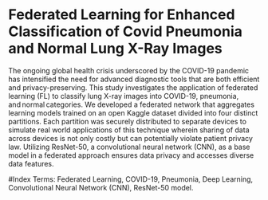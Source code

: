 # Federated Learning for Enhanced Classification of Covid Pneumonia and Normal Lung X-Ray Images


The ongoing global health crisis underscored by the COVID-19 pandemic has intensified the need for advanced diagnostic tools that are both efficient and privacy-preserving. This study investigates the application of federated learning (FL) to classify lung X-ray images into COVID-19, pneumonia, and normal categories. We developed a federated network that aggregates learning models trained on an open Kaggle dataset divided into four distinct partitions. Each partition was securely distributed to separate devices to simulate real world applications of this technique wherein sharing of data across devices is not only costly but can potentially violate patient privacy law. Utilizing ResNet-50, a convolutional neural network (CNN), as a base model in a federated approach ensures data privacy and accesses diverse data features. 

#Index Terms:  Federated Learning, COVID-19, Pneumonia, Deep Learning, Convolutional Neural Network (CNN), ResNet-50 model. 
